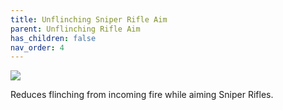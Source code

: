 ```yaml
---
title: Unflinching Sniper Rifle Aim
parent: Unflinching Rifle Aim
has_children: false
nav_order: 4
---
```


![](https://bungie.net/common/destiny2_content/icons/6af0d7320fa2769d88c268e5f04ceed8.png)

Reduces flinching from incoming fire while aiming Sniper Rifles.
